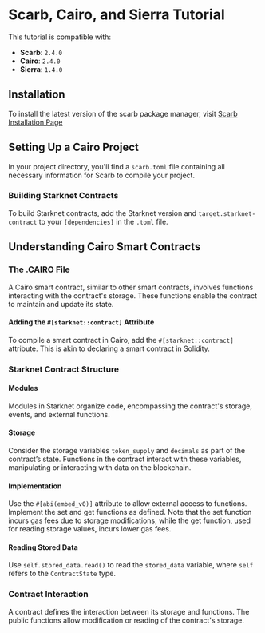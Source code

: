# Scarb, Cairo, and Sierra Tutorial

This tutorial is compatible with:
- **Scarb**: `2.4.0`
- **Cairo**: `2.4.0`
- **Sierra**: `1.4.0`

## Installation

To install the latest version of the scarb package manager, visit [Scarb Installation Page](https://docs.swmansion.com/scarb/docs.html)


## Setting Up a Cairo Project

In your project directory, you'll find a `scarb.toml` file containing all necessary information for Scarb to compile your project. 

### Building Starknet Contracts

To build Starknet contracts, add the Starknet version and `target.starknet-contract` to your `[dependencies]` in the `.toml` file.

## Understanding Cairo Smart Contracts

### The .CAIRO File

A Cairo smart contract, similar to other smart contracts, involves functions interacting with the contract's storage. These functions enable the contract to maintain and update its state.

#### Adding the `#[starknet::contract]` Attribute

To compile a smart contract in Cairo, add the `#[starknet::contract]` attribute. This is akin to declaring a smart contract in Solidity.

### Starknet Contract Structure

#### Modules

Modules in Starknet organize code, encompassing the contract's storage, events, and external functions. 

#### Storage

Consider the storage variables `token_supply` and `decimals` as part of the contract’s state. Functions in the contract interact with these variables, manipulating or interacting with data on the blockchain.

#### Implementation

Use the `#[abi(embed_v0)]` attribute to allow external access to functions. Implement the set and get functions as defined. Note that the set function incurs gas fees due to storage modifications, while the get function, used for reading storage values, incurs lower gas fees.

#### Reading Stored Data

Use `self.stored_data.read()` to read the `stored_data` variable, where `self` refers to the `ContractState` type.

### Contract Interaction

A contract defines the interaction between its storage and functions. The public functions allow modification or reading of the contract's storage.


